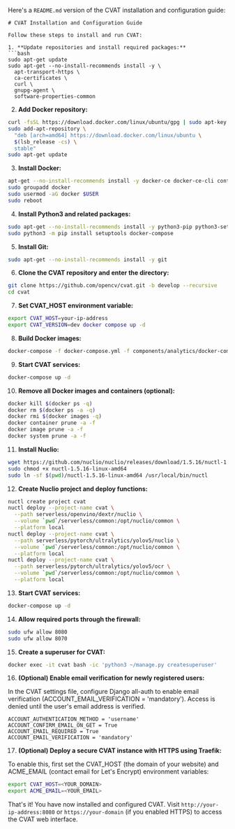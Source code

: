 Here's a `README.md` version of the CVAT installation and configuration guide:

```
# CVAT Installation and Configuration Guide

Follow these steps to install and run CVAT:

1. **Update repositories and install required packages:**
```bash
sudo apt-get update
sudo apt-get --no-install-recommends install -y \
  apt-transport-https \
  ca-certificates \
  curl \
  gnupg-agent \
  software-properties-common
```

2. **Add Docker repository:**
```bash
curl -fsSL https://download.docker.com/linux/ubuntu/gpg | sudo apt-key add -
sudo add-apt-repository \
  "deb [arch=amd64] https://download.docker.com/linux/ubuntu \
  $(lsb_release -cs) \
  stable"
sudo apt-get update
```

3. **Install Docker:**
```bash
apt-get --no-install-recommends install -y docker-ce docker-ce-cli containerd.io
sudo groupadd docker
sudo usermod -aG docker $USER
sudo reboot
```

4. **Install Python3 and related packages:**
```bash
sudo apt-get --no-install-recommends install -y python3-pip python3-setuptools
sudo python3 -m pip install setuptools docker-compose
```

5. **Install Git:**
```bash
sudo apt-get --no-install-recommends install -y git
```

6. **Clone the CVAT repository and enter the directory:**
```bash
git clone https://github.com/opencv/cvat.git -b develop --recursive
cd cvat
```

7. **Set CVAT_HOST environment variable:**
```bash
export CVAT_HOST=your-ip-address
export CVAT_VERSION=dev docker compose up -d
```

8. **Build Docker images:**
```bash
docker-compose -f docker-compose.yml -f components/analytics/docker-compose.analytics.yml -f components/serverless/docker-compose.serverless.yml -f docker-compose.override.yml build
```

9. **Start CVAT services:**
```bash
docker-compose up -d
```

10. **Remove all Docker images and containers (optional):**
```bash
docker kill $(docker ps -q)
docker rm $(docker ps -a -q)
docker rmi $(docker images -q)
docker container prune -a -f
docker image prune -a -f
docker system prune -a -f
```

11. **Install Nuclio:**
```bash
wget https://github.com/nuclio/nuclio/releases/download/1.5.16/nuctl-1.5.16-linux-amd64
sudo chmod +x nuctl-1.5.16-linux-amd64
sudo ln -sf $(pwd)/nuctl-1.5.16-linux-amd64 /usr/local/bin/nuctl
```

12. **Create Nuclio project and deploy functions:**
```bash
nuctl create project cvat
nuctl deploy --project-name cvat \
  --path serverless/openvino/dextr/nuclio \
  --volume `pwd`/serverless/common:/opt/nuclio/common \
  --platform local
nuctl deploy --project-name cvat \
  --path serverless/pytorch/ultralytics/yolov5/nuclio \
  --volume `pwd`/serverless/common:/opt/nuclio/common \
  --platform local
nuctl deploy --project-name cvat \
  --path serverless/pytorch/ultralytics/yolov5/ocr \
  --volume `pwd`/serverless/common:/opt/nuclio/common \
  --platform local
```
13. **Start CVAT services:**
```bash
docker-compose up -d
```

14. **Allow required ports through the firewall:**
```bash
sudo ufw allow 8080
sudo ufw allow 8070
```

15. **Create a superuser for CVAT:**
```bash
docker exec -it cvat bash -ic 'python3 ~/manage.py createsuperuser'
```

16. **(Optional) Enable email verification for newly registered users:**

In the CVAT settings file, configure Django all-auth to enable email verification (ACCOUNT_EMAIL_VERIFICATION = 'mandatory'). Access is denied until the user's email address is verified.
```
ACCOUNT_AUTHENTICATION_METHOD = 'username'
ACCOUNT_CONFIRM_EMAIL_ON_GET = True
ACCOUNT_EMAIL_REQUIRED = True
ACCOUNT_EMAIL_VERIFICATION = 'mandatory'
```

17. **(Optional) Deploy a secure CVAT instance with HTTPS using Traefik:**

To enable this, first set the CVAT_HOST (the domain of your website) and ACME_EMAIL (contact email for Let's Encrypt) environment variables:
```bash
export CVAT_HOST=<YOUR_DOMAIN>
export ACME_EMAIL=<YOUR_EMAIL>
```

That's it! You have now installed and configured CVAT. Visit `http://your-ip-address:8080` or `https://your-domain` (if you enabled HTTPS) to access the CVAT web interface.
```
